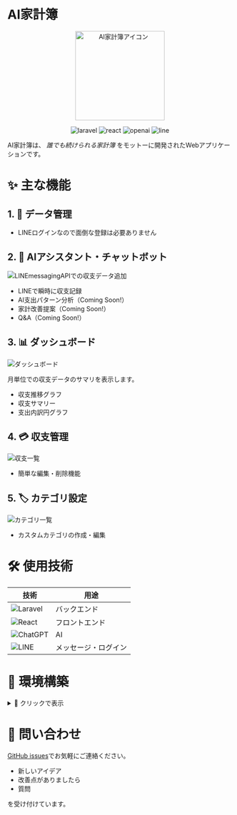 # AI家計簿

<p align="center">
  <img src="./laravel/public/images/icon/app_icon.png" alt="AI家計簿アイコン" width="200" height="200">
</p>

<p align="center">
  <img src="https://img.shields.io/badge/Laravel-FF2D20?style=for-the-badge&logo=laravel&logoColor=white" alt="laravel">
  <img src="https://img.shields.io/badge/React-20232A?style=for-the-badge&logo=react&logoColor=61DAFB" alt="react">
  <img src="https://img.shields.io/badge/ChatGPT-74aa9c?style=for-the-badge&logo=openai&logoColor=white" alt="openai">
  <img src="https://img.shields.io/badge/Line-00C300?style=for-the-badge&logo=line&logoColor=white" alt="line">
</p>

AI家計簿は、 _誰でも続けられる家計簿_ をモットーに開発されたWebアプリケーションです。

# ✨ 主な機能

## 1. 👤 データ管理

- LINEログインなので面倒な登録は必要ありません

## 2. 🤖 AIアシスタント・チャットボット

![LINEmessagingAPIでの収支データ追加](./note/img/LINEmessagingAPIでの収支データ追加.png)

- LINEで瞬時に収支記録
- AI支出パターン分析（Coming Soon!）
- 家計改善提案（Coming Soon!）
- Q&A（Coming Soon!）

## 3. 📊 ダッシュボード

![ダッシュボード](./note/img/ダッシュボード.png)

月単位での収支データのサマリを表示します。

- 収支推移グラフ
- 収支サマリー
- 支出内訳円グラフ

## 4. 💳 収支管理

![収支一覧](./note/img/収支一覧.png)

- 簡単な編集・削除機能

## 5. 🏷️ カテゴリ設定

![カテゴリ一覧](./note/img/カテゴリ一覧.png)

- カスタムカテゴリの作成・編集

# 🛠️ 使用技術

| 技術                                                                                                     | 用途                 |
| -------------------------------------------------------------------------------------------------------- | -------------------- |
| ![Laravel](https://img.shields.io/badge/Laravel-FF2D20?style=for-the-badge&logo=laravel&logoColor=white) | バックエンド         |
| ![React](https://img.shields.io/badge/React-20232A?style=for-the-badge&logo=react&logoColor=61DAFB)      | フロントエンド       |
| ![ChatGPT](https://img.shields.io/badge/ChatGPT-74aa9c?style=for-the-badge&logo=openai&logoColor=white)  | AI                   |
| ![LINE](https://img.shields.io/badge/Line-00C300?style=for-the-badge&logo=line&logoColor=white)          | メッセージ・ログイン |

# 🚀 環境構築

<details>
<summary>📘 クリックで表示</summary>

1. **クローン**:

   ```bash
   git clone https://github.com/SHNakajima/account-book.git
   ```

2. **セットアップ**:

   ```bash
   composer install
   npm install
   cp .env.example .env
   php artisan key:generate
   php artisan migrate
   ```

3. **起動**:
   ```bash
   npm run dev
   php artisan serve
   ```

</details>

# 🤝 問い合わせ

[GitHub issues](https://github.com/SHNakajima/account-book/issues)でお気軽にご連絡ください。

- 新しいアイデア
- 改善点がありましたら
- 質問

を受け付けています。
